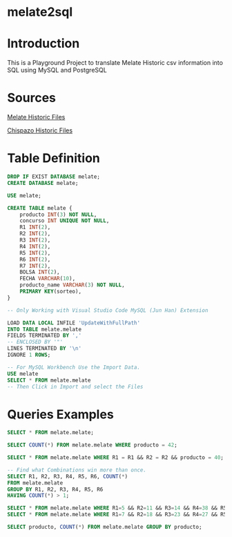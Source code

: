 # melate2sql
# Introduction
This is a Playground Project to translate Melate Historic csv information into SQL using MySQL and PostgreSQL

# Sources
[Melate Historic Files](https://www.pronosticos.gob.mx/Paginas/Melate/historico-melate)

[Chispazo Historic Files](https://www.pronosticos.gob.mx/Paginas/Chispazo/historico-chispazo)

# Table Definition
```sql
DROP IF EXIST DATABASE melate;
CREATE DATABASE melate;

USE melate;

CREATE TABLE melate {
    producto INT(3) NOT NULL,
    concurso INT UNIQUE NOT NULL,
    R1 INT(2),
    R2 INT(2),
    R3 INT(2),
    R4 INT(2),
    R5 INT(2),
    R6 INT(2),
    R7 INT(2),
    BOLSA INT(2),
    FECHA VARCHAR(10),
    producto_name VARCHAR(3) NOT NULL,
    PRIMARY KEY(sorteo),
}

-- Only Working with Visual Studio Code MySQL (Jun Han) Extension

LOAD DATA LOCAL INFILE 'UpdateWithFullPath' 
INTO TABLE melate.melate
FIELDS TERMINATED BY ','
-- ENCLOSED BY '"'
LINES TERMINATED BY '\n'
IGNORE 1 ROWS;

-- For MySQL Workbench Use the Import Data.
USE melate
SELECT * FROM melate.melate
-- Then Click in Import and select the Files

```

# Queries Examples
```sql
SELECT * FROM melate.melate;

SELECT COUNT(*) FROM melate.melate WHERE producto = 42;

SELECT * FROM melate.melate WHERE R1 = R1 && R2 = R2 && producto = 40;

-- Find what Combinations win more than once.
SELECT R1, R2, R3, R4, R5, R6, COUNT(*)
FROM melate.melate
GROUP BY R1, R2, R3, R4, R5, R6
HAVING COUNT(*) > 1;

SELECT * FROM melate.melate WHERE R1=5 && R2=11 && R3=14 && R4=38 && R5=40 && R6=41;
SELECT * FROM melate.melate WHERE R1=7 && R2=18 && R3=23 && R4=27 && R5=45 && R6=54;

SELECT producto, COUNT(*) FROM melate.melate GROUP BY producto;
```